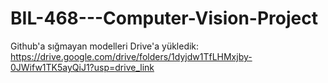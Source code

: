 # BIL-468---Computer-Vision-Project

Github'a sığmayan modelleri Drive'a yükledik:
https://drive.google.com/drive/folders/1dyjdw1TfLHMxjby-0JWifw1TK5ayQiJ1?usp=drive_link
